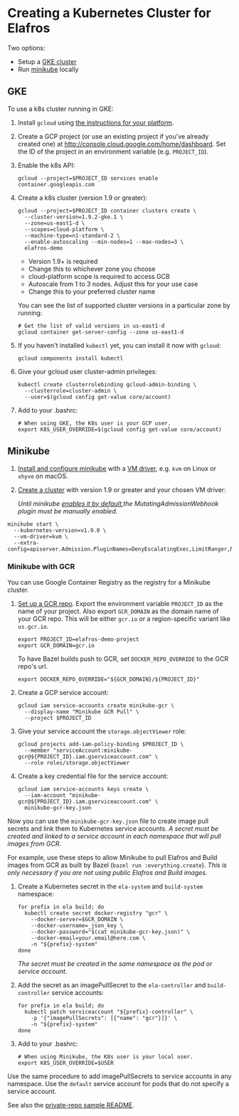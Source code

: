 # Creating a Kubernetes Cluster for Elafros

Two options:

*   Setup a [GKE cluster](#gke)
*   Run [minikube](#minikube) locally

## GKE

To use a k8s cluster running in GKE:

1.  Install `gcloud` using [the instructions for your
    platform](https://cloud.google.com/sdk/downloads).

1.  Create a GCP project (or use an existing project if you've already created
    one) at http://console.cloud.google.com/home/dashboard. Set the ID of the
    project in an environment variable (e.g. `PROJECT_ID`).

1.  Enable the k8s API:

    ```shell
    gcloud --project=$PROJECT_ID services enable container.googleapis.com
    ```

1.  Create a k8s cluster (version 1.9 or greater):

    ```shell
    gcloud --project=$PROJECT_ID container clusters create \
      --cluster-version=1.9.2-gke.1 \
      --zone=us-east1-d \
      --scopes=cloud-platform \
      --machine-type=n1-standard-2 \
      --enable-autoscaling --min-nodes=1 --max-nodes=3 \
      elafros-demo
    ```

    *   Version 1.9+ is required
    *   Change this to whichever zone you choose
    *   cloud-platform scope is required to access GCB
    *   Autoscale from 1 to 3 nodes. Adjust this for your use case
    *   Change this to your preferred cluster name

    You can see the list of supported cluster versions in a particular zone by
    running:

    ```shell
    # Get the list of valid versions in us-east1-d
    gcloud container get-server-config --zone us-east1-d
    ```

1.  If you haven't installed `kubectl` yet, you can install it now with
    `gcloud`:

    ```shell
    gcloud components install kubectl
    ```

1.  Give your gcloud user cluster-admin privileges:

    ```shell
    kubectl create clusterrolebinding gcloud-admin-binding \
      --clusterrole=cluster-admin \
      --user=$(gcloud config get-value core/account)
    ```

1.  Add to your .bashrc:
    ```shell
    # When using GKE, the K8s user is your GCP user.
    export K8S_USER_OVERRIDE=$(gcloud config get-value core/account)
    ```

## Minikube

1.  [Install and configure
    minikube](https://github.com/kubernetes/minikube#minikube) with a [VM
    driver](https://github.com/kubernetes/minikube#requirements), e.g. `kvm` on
    Linux or `xhyve` on macOS.

1.  [Create a cluster](https://github.com/kubernetes/minikube#quickstart) with
    version 1.9 or greater and your chosen VM driver:

    _Until minikube [enables it by
    default](https://github.com/kubernetes/minikube/pull/2547),the
    MutatingAdmissionWebhook plugin must be manually enabled._

```shell
minikube start \
  --kubernetes-version=v1.9.0 \
  --vm-driver=kvm \
  --extra-config=apiserver.Admission.PluginNames=DenyEscalatingExec,LimitRanger,NamespaceExists,NamespaceLifecycle,ResourceQuota,ServiceAccount,DefaultStorageClass,SecurityContextDeny,MutatingAdmissionWebhook
```

### Minikube with GCR

You can use Google Container Registry as the registry for a Minikube cluster.

1.  [Set up a GCR repo](setting-up-a-docker-registry.md). Export the environment
    variable `PROJECT_ID` as the name of your project. Also export `GCR_DOMAIN`
    as the domain name of your GCR repo. This will be either `gcr.io` or a
    region-specific variant like `us.gcr.io`.

    ```shell
    export PROJECT_ID=elafros-demo-project
    export GCR_DOMAIN=gcr.io
    ```

    To have Bazel builds push to GCR, set `DOCKER_REPO_OVERRIDE` to the GCR
    repo's url.

    ```shell
    export DOCKER_REPO_OVERRIDE="${GCR_DOMAIN}/${PROJECT_ID}"
    ```

1.  Create a GCP service account:

    ```shell
    gcloud iam service-accounts create minikube-gcr \
      --display-name "Minikube GCR Pull" \
      --project $PROJECT_ID
    ```

1.  Give your service account the `storage.objectViewer` role:

    ```shell
    gcloud projects add-iam-policy-binding $PROJECT_ID \
      --member "serviceAccount:minikube-gcr@${PROJECT_ID}.iam.gserviceaccount.com" \
      --role roles/storage.objectViewer
    ```

1.  Create a key credential file for the service account:

    ```shell
    gcloud iam service-accounts keys create \
      --iam-account "minikube-gcr@${PROJECT_ID}.iam.gserviceaccount.com" \
      minikube-gcr-key.json
    ```

Now you can use the `minikube-gcr-key.json` file to create image pull secrets
and link them to Kubernetes service accounts. _A secret must be created and
linked to a service account in each namespace that will pull images from GCR._

For example, use these steps to allow Minikube to pull Elafros and Build images
from GCR as built by Bazel (`bazel run :everything.create`). _This is only
necessary if you are not using public Elafros and Build images._

1.  Create a Kubernetes secret in the `ela-system` and `build-system` namespace:

    ```shell
    for prefix in ela build; do
      kubectl create secret docker-registry "gcr" \
        --docker-server=$GCR_DOMAIN \
        --docker-username=_json_key \
        --docker-password="$(cat minikube-gcr-key.json)" \
        --docker-email=your.email@here.com \
        -n "${prefix}-system"
    done
    ```

    _The secret must be created in the same namespace as the pod or service
    account._

1.  Add the secret as an imagePullSecret to the `ela-controller` and
    `build-controller` service accounts:

    ```shell
    for prefix in ela build; do
      kubectl patch serviceaccount "${prefix}-controller" \
        -p '{"imagePullSecrets": [{"name": "gcr"}]}' \
        -n "${prefix}-system"
    done
    ```

1.  Add to your .bashrc:
    ```shell
    # When using Minikube, the K8s user is your local user.
    export K8S_USER_OVERRIDE=$USER
    ```

Use the same procedure to add imagePullSecrets to service accounts in any
namespace. Use the `default` service account for pods that do not specify a
service account.

See also the [private-repo sample README](./../sample/private-repos/README.md).
